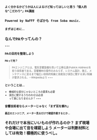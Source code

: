 <style>
body { font-size: 8px; }
</style>

### よく分かるかどうかは人によるけど知ってほしいと思う「個人的な"こだわり"」PA講座
`Powered by NaFFF そばかも from Soba music.`
---
### まずはじめに…
## なんでPAやってんの？
+++
### PAの目的を整理しよう
#### PAって何？
> PAエンジニアとは、電気音響設備を用いて公衆伝達(Publick Address)を担う技術者である。音響機材の操作のみならず、システム設計、施工、メンテナンスに至るまで幅広い技術的知識と技能及び演目に関する深い知識が要求される。--Wikipediaより
+++
### ということは…
* 機械的な部分じゃないところの要素も必要  
* 演目に関するうちわわせは必須  
って事になりませんか？
+++
### 音響技術者ならメーターじゃなく「まず耳を頼れ」
#### 最近のエンジニア、メーター見るだけで確認作業するとか…
それだけで本当にいいものが作れるのか？
まず現場や会場に出て音を確認しよう
メーターは判断材料としては有効！積極的に使うべし。
---

